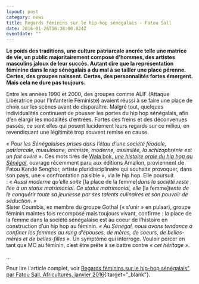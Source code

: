 ```yaml
---
layout: post
category: news
title: Regards féminins sur le hip-hop sénégalais - Fatou Sall
date: 2016-01-26T16:38:00.824Z
eventdate: ""
---
```

**Le poids des traditions, une culture patriarcale ancrée telle une matrice de vie, un public majoritairement composé d’hommes, des artistes masculins jaloux de leur succès. Autant dire que la représentation féminine dans le rap sénégalais a du mal à se tailler une place pérenne. Certes, des groupes naissent. Certes, des personnalités fortes émergent. Mais cela ne dure pas toujours.**

Entre les années 1990 et 2000, des groupes comme ALIF (Attaque Libératrice pour l’Infanterie Féministe) avaient réussi à se faire une place de choix sur les scènes avant de disparaître. Malgré tout, quelques individualités continuent de pousser les portes du hip hop sénégalais, afin d’en élargir les modalités d’entrées. Fortes des freins et des déconvenues passés, ce sont elles qui posent lucidement leurs regards sur ce milieu, en revendiquant une légitimité trop souvent remise en cause.

*« Pour les Sénégalaises prises dans l’étau d’une société féodale, patriarcale, musulmane, animiste, moderne, assimilée, la schizophrénie est un fait avéré »*. Ces mots tirés de [Wala bok, *une histoire orale du hip hop au Sénégal*](https://www.amalion.net/catalogue/wala-bok-une-histoire-orale-du-hip-hop-au-s%C3%A9n%C3%A9gal/), ouvrage récemment paru aux éditions Amalion, proviennent de Fatou Kandé Senghor, artiste pluridisciplinaire qui souhaite provoquer, dans son pays, une « confrontation paisible », via le hip hop. Elle poursuit : *« Aussi moderne qu’elle soite* \[la place de la femme]*dans la société reste liée à un statut matrimonial. Ce statut matrimonial, elle* \[la femme]*tente de le conquérir toute sa jeunesse par ses talents culinaires et son pouvoir de séduction*. »\
Sister Coumbis, ex membre du groupe Gothal (« s’unir » en pulaar), groupe féminin maintes fois recomposé mais toujours vivant, confirme : la place de la femme dans la société sénégalaise est au coeur de l’histoire en construction d’un hip hop au féminin. *« Au Sénégal, nous avons tendance à confiner les femmes au rang d’épouses, de mères, de soeurs, de belles-mères et de belles-filles ».* Un symptôme qui interroge. Vouloir percer en tant que MC au féminin, c’est être prête à se battre contre *« cet héritage »*.

...

Pour lire l'article complet, voir [Regards féminins sur le hip-hop sénégalais" par Fatou Sall, Africultures, janvier 2016](http://africultures.com/regards-feminins-sur-le-hip-hop-senegalais-13430/){:target="_blank"}.
